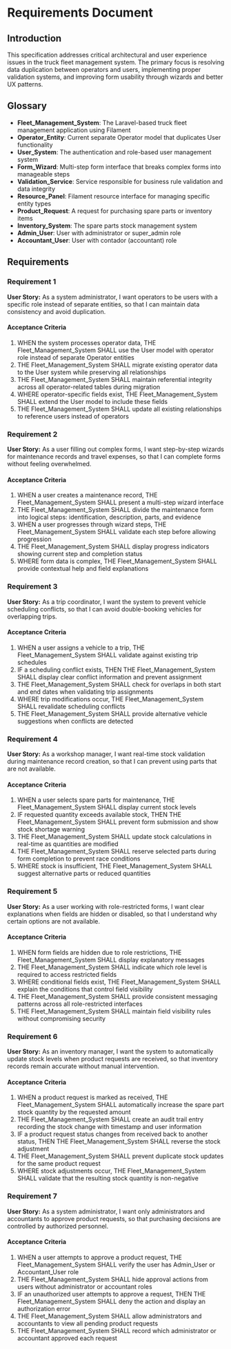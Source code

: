 # Requirements Document

## Introduction

This specification addresses critical architectural and user experience issues in the truck fleet management system. The primary focus is resolving data duplication between operators and users, implementing proper validation systems, and improving form usability through wizards and better UX patterns.

## Glossary

- **Fleet_Management_System**: The Laravel-based truck fleet management application using Filament
- **Operator_Entity**: Current separate Operator model that duplicates User functionality
- **User_System**: The authentication and role-based user management system
- **Form_Wizard**: Multi-step form interface that breaks complex forms into manageable steps
- **Validation_Service**: Service responsible for business rule validation and data integrity
- **Resource_Panel**: Filament resource interface for managing specific entity types
- **Product_Request**: A request for purchasing spare parts or inventory items
- **Inventory_System**: The spare parts stock management system
- **Admin_User**: User with administrator or super_admin role
- **Accountant_User**: User with contador (accountant) role

## Requirements

### Requirement 1

**User Story:** As a system administrator, I want operators to be users with a specific role instead of separate entities, so that I can maintain data consistency and avoid duplication.

#### Acceptance Criteria

1. WHEN the system processes operator data, THE Fleet_Management_System SHALL use the User model with operator role instead of separate Operator entities
2. THE Fleet_Management_System SHALL migrate existing operator data to the User system while preserving all relationships
3. THE Fleet_Management_System SHALL maintain referential integrity across all operator-related tables during migration
4. WHERE operator-specific fields exist, THE Fleet_Management_System SHALL extend the User model to include these fields
5. THE Fleet_Management_System SHALL update all existing relationships to reference users instead of operators

### Requirement 2

**User Story:** As a user filling out complex forms, I want step-by-step wizards for maintenance records and travel expenses, so that I can complete forms without feeling overwhelmed.

#### Acceptance Criteria

1. WHEN a user creates a maintenance record, THE Fleet_Management_System SHALL present a multi-step wizard interface
2. THE Fleet_Management_System SHALL divide the maintenance form into logical steps: identification, description, parts, and evidence
3. WHEN a user progresses through wizard steps, THE Fleet_Management_System SHALL validate each step before allowing progression
4. THE Fleet_Management_System SHALL display progress indicators showing current step and completion status
5. WHERE form data is complex, THE Fleet_Management_System SHALL provide contextual help and field explanations

### Requirement 3

**User Story:** As a trip coordinator, I want the system to prevent vehicle scheduling conflicts, so that I can avoid double-booking vehicles for overlapping trips.

#### Acceptance Criteria

1. WHEN a user assigns a vehicle to a trip, THE Fleet_Management_System SHALL validate against existing trip schedules
2. IF a scheduling conflict exists, THEN THE Fleet_Management_System SHALL display clear conflict information and prevent assignment
3. THE Fleet_Management_System SHALL check for overlaps in both start and end dates when validating trip assignments
4. WHERE trip modifications occur, THE Fleet_Management_System SHALL revalidate scheduling conflicts
5. THE Fleet_Management_System SHALL provide alternative vehicle suggestions when conflicts are detected

### Requirement 4

**User Story:** As a workshop manager, I want real-time stock validation during maintenance record creation, so that I can prevent using parts that are not available.

#### Acceptance Criteria

1. WHEN a user selects spare parts for maintenance, THE Fleet_Management_System SHALL display current stock levels
2. IF requested quantity exceeds available stock, THEN THE Fleet_Management_System SHALL prevent form submission and show stock shortage warning
3. THE Fleet_Management_System SHALL update stock calculations in real-time as quantities are modified
4. THE Fleet_Management_System SHALL reserve selected parts during form completion to prevent race conditions
5. WHERE stock is insufficient, THE Fleet_Management_System SHALL suggest alternative parts or reduced quantities

### Requirement 5

**User Story:** As a user working with role-restricted forms, I want clear explanations when fields are hidden or disabled, so that I understand why certain options are not available.

#### Acceptance Criteria

1. WHEN form fields are hidden due to role restrictions, THE Fleet_Management_System SHALL display explanatory messages
2. THE Fleet_Management_System SHALL indicate which role level is required to access restricted fields
3. WHERE conditional fields exist, THE Fleet_Management_System SHALL explain the conditions that control field visibility
4. THE Fleet_Management_System SHALL provide consistent messaging patterns across all role-restricted interfaces
5. THE Fleet_Management_System SHALL maintain field visibility rules without compromising security

### Requirement 6

**User Story:** As an inventory manager, I want the system to automatically update stock levels when product requests are received, so that inventory records remain accurate without manual intervention.

#### Acceptance Criteria

1. WHEN a product request is marked as received, THE Fleet_Management_System SHALL automatically increase the spare part stock quantity by the requested amount
2. THE Fleet_Management_System SHALL create an audit trail entry recording the stock change with timestamp and user information
3. IF a product request status changes from received back to another status, THEN THE Fleet_Management_System SHALL reverse the stock adjustment
4. THE Fleet_Management_System SHALL prevent duplicate stock updates for the same product request
5. WHERE stock adjustments occur, THE Fleet_Management_System SHALL validate that the resulting stock quantity is non-negative

### Requirement 7

**User Story:** As a system administrator, I want only administrators and accountants to approve product requests, so that purchasing decisions are controlled by authorized personnel.

#### Acceptance Criteria

1. WHEN a user attempts to approve a product request, THE Fleet_Management_System SHALL verify the user has Admin_User or Accountant_User role
2. THE Fleet_Management_System SHALL hide approval actions from users without administrator or accountant roles
3. IF an unauthorized user attempts to approve a request, THEN THE Fleet_Management_System SHALL deny the action and display an authorization error
4. THE Fleet_Management_System SHALL allow administrators and accountants to view all pending product requests
5. THE Fleet_Management_System SHALL record which administrator or accountant approved each request